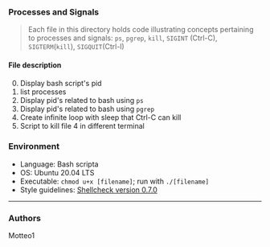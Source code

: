 ### Processes and Signals
> Each file in this directory holds code illustrating concepts pertaining to processes and signals: `ps`, `pgrep`, `kill`, `SIGINT` (Ctrl-C), `SIGTERM`(`kill`), `SIGQUIT`(Ctrl-l)

#### File description

0. Display bash script's pid
1. list processes
2. Display pid's related to bash using `ps`
3. Display pid's related to bash using `pgrep`
4. Create infinite loop with sleep that Ctrl-C can kill
5. Script to kill file 4 in different terminal

### Environment
* Language: Bash scripta
* OS: Ubuntu 20.04 LTS
* Executable: `chmod u+x [filename]`; run with `./[filename]`
* Style guidelines: [Shellcheck version 0.7.0](https://github.com/koalaman/shellcheck)

***
### Authors
Motteo1
